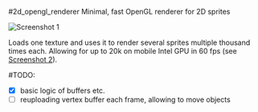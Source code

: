 #2d_opengl_renderer
Minimal, fast OpenGL renderer for 2D sprites

![Screenshot 1](https://raw.githubusercontent.com/Tchayen/2d_opengl_renderer/master/screenshot1.png)

Loads one texture and uses it to render several sprites multiple thousand times each. Allowing for up to 20k on mobile Intel GPU in 60 fps (see [Screenshot 2](https://raw.githubusercontent.com/Tchayen/2d_opengl_renderer/master/screenshot2.png)).

#TODO:
- [x] basic logic of buffers etc.
- [ ] reuploading vertex buffer each frame, allowing to move objects
